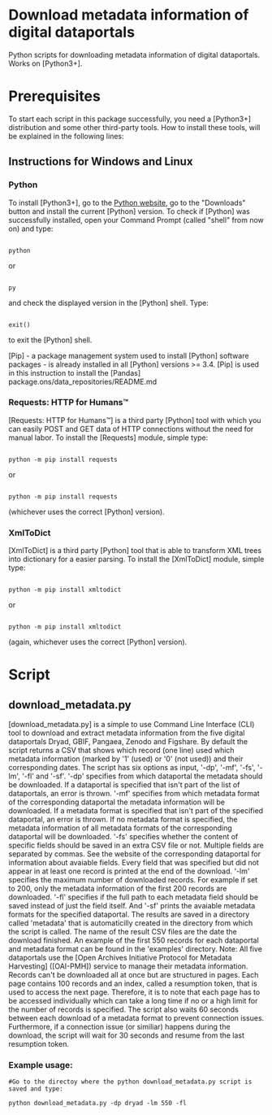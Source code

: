 # Download metadata information of digital dataportals

Python scripts for downloading metadata information of digital dataportals. Works on [Python3+].




# Prerequisites

To start each script in this package successfully, you need a [Python3+] distribution and some other third-party tools.
How to install these tools, will be explained in the following lines:

## Instructions for Windows and Linux

### Python

To install [Python3+], go to the [Python website](https://www.python.org/), go to the "Downloads" button and install
the current [Python] version.
To check if [Python] was successfully installed, open your Command Prompt (called "shell" from now on) and type:

```shell

python
```

or

```shell

py
```

and check the displayed version in the [Python] shell. Type:

```shell

exit()
```

to exit the [Python] shell.

[Pip] - a package management system used to install [Python] software packages - is already installed in all [Python] versions >= 3.4.
[Pip] is used in this instruction to install the [Pandas] package.ons/data_repositories/README.md


### Requests: HTTP for Humans™

[Requests: HTTP for Humans™] is a third party [Python] tool with which you can easily POST and GET data of HTTP connections without the need for manual labor. To install the [Requests] module, simple type:

```shell

python -m pip install requests
```

or

```shell

python -m pip install requests
```

(whichever uses the correct [Python] version).


### XmlToDict

[XmlToDict] is a third party [Python] tool that is able to transform XML trees into dictionary for a easier parsing. To install the [XmlToDict] module, simple type:

```shell

python -m pip install xmltodict
```

or

```shell

python -m pip install xmltodict
```

(again, whichever uses the correct [Python] version).




# Script

## download_metadata.py

[download_metadata.py] is a simple to use Command Line Interface (CLI) tool to download and extract metadata information from the five digital dataportals Dryad, GBIF, Pangaea, Zenodo and Figshare. By default the script returns a CSV that shows which record (one line) used which metadata information (marked by '1' (used) or '0' (not used)) and their corresponding dates. The script has six options as input, '-dp', '-mf', '-fs', '-lm', '-fl' and '-sf'. '-dp' specifies from which dataportal the metadata should be downloaded. If a dataportal is specified that isn't part of the list of dataportals, an error is thrown. '-mf' specifies from which metadata format of the corresponding dataportal the metadata information will be downloaded. If a metadata format is specified that isn't part of the specified dataportal, an error is thrown. If no metadata format is specified, the metadata information of all metadata formats of the corresponding dataportal will be downloaded. '-fs' specifies whether the content of specific fields should be saved in an extra CSV file or not. Multiple fields are separated by commas. See the website of the corresponding dataportal for information about avaiable fields. Every field that was specified but did not appear in at least one record is printed at the end of the download. '-lm' specifies the maximum number of downloaded records. For example if set to 200, only the metadata information of the first 200 records are downloaded. '-fl' specifies if the full path to each metadata field should be saved instead of just the field itself. And '-sf' prints the avaiable metadata formats for the specified dataportal. The results are saved in a directory called 'metadata' that is automaticilly created in the directory from which the script is called. The name of the result CSV files are the date the download finished. An example of the first 550 records for each dataportal and metadata format can be found in the 'examples' directory.
Note: All five dataportals use the [Open Archives Initiative Protocol for Metadata Harvesting] ([OAI-PMH]) service to manage their metadata information. Records can't be downloaded all at once but are structured in pages. Each page contains 100 records and an index, called a resumption token, that is used to access the next page. Therefore, it is to note that each page has to be accessed individually which can take a long time if no or a high limit for the number of records is specified. The script also waits 60 seconds between each download of a metadata format to prevent connection issues. Furthermore, if a connection issue (or similiar) happens during the download, the script will wait for 30 seconds and resume from the last resumption token.


### Example usage:

```shell
#Go to the directoy where the python download_metadata.py script is saved and type:

python download_metadata.py -dp dryad -lm 550 -fl
```
